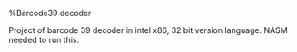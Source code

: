 %Barcode39 decoder

Project of barcode 39 decoder in intel x86, 32 bit version language.
NASM needed to run this.
